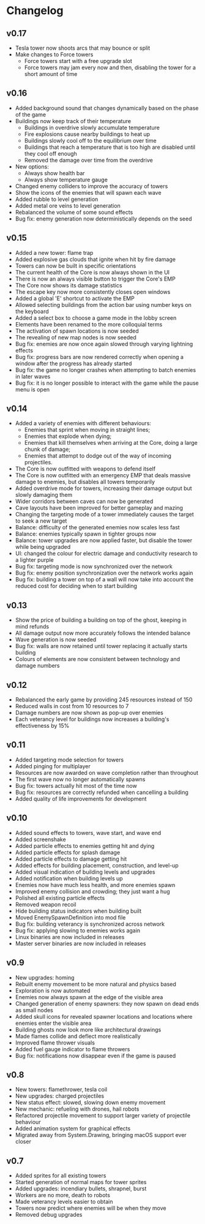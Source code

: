# Changelog

## v0.17

* Tesla tower now shoots arcs that may bounce or split
* Make changes to Force towers
  * Force towers start with a free upgrade slot
  * Force towers may jam every now and then, disabling the tower for a short amount of time

## v0.16

* Added background sound that changes dynamically based on the phase of the game
* Buildings now keep track of their temperature
  * Buildings in overdrive slowly accumulate temperature
  * Fire explosions cause nearby buildings to heat up
  * Buildings slowly cool off to the equilibrium over time
  * Buildings that reach a temperature that is too high are disabled until they cool off enough
  * Removed the damage over time from the overdrive
* New options:
  * Always show health bar
  * Always show temperature gauge
* Changed enemy colliders to improve the accuracy of towers
* Show the icons of the enemies that will spawn each wave
* Added rubble to level generation
* Added metal ore veins to level generation
* Rebalanced the volume of some sound effects
* Bug fix: enemy generation now deterministically depends on the seed

## v0.15

* Added a new tower: flame trap
* Added explosive gas clouds that ignite when hit by fire damage
* Towers can now be built in specific orientations
* The current health of the Core is now always shown in the UI
* There is now an always visible button to trigger the Core's EMP
* The Core now shows its damage statistics
* The escape key now more consistently closes open windows
* Added a global 'E' shortcut to activate the EMP
* Allowed selecting buildings from the action bar using number keys on the keyboard
* Added a select box to choose a game mode in the lobby screen
* Elements have been renamed to the more colloquial terms
* The activation of spawn locations is now seeded
* The revealing of new map nodes is now seeded
* Bug fix: enemies are now once again slowed through varying lightning effects
* Bug fix: progress bars are now rendered correctly when opening a window after the progress has already started
* Bug fix: the game no longer crashes when attempting to batch enemies in later waves
* Bug fix: it is no longer possible to interact with the game while the pause menu is open

## v0.14

* Added a variety of enemies with different behaviours:
  * Enemies that sprint when moving in straight lines;
  * Enemies that explode when dying;
  * Enemies that kill themselves when arriving at the Core, doing a large chunk of damage;
  * Enemies that attempt to dodge out of the way of incoming projectiles.
* The Core is now outfitted with weapons to defend itself
* The Core is now outfitted with an emergency EMP that deals massive damage to enemies, but disables all towers temporarily
* Added overdrive mode for towers, increasing their damage output but slowly damaging them
* Wider corridors between caves can now be generated
* Cave layouts have been improved for better gameplay and mazing
* Changing the targeting mode of a tower immediately causes the target to seek a new target
* Balance: difficulty of the generated enemies now scales less fast
* Balance: enemies typically spawn in tighter groups now
* Balance: tower upgrades are now applied faster, but disable the tower while being upgraded
* UI: changed the colour for electric damage and conductivity research to a lighter purple
* Bug fix: targeting mode is now synchronized over the network
* Bug fix: enemy position synchronization over the network works again
* Bug fix: building a tower on top of a wall will now take into account the reduced cost for deciding when to start building

## v0.13

* Show the price of building a building on top of the ghost, keeping in mind refunds
* All damage output now more accurately follows the intended balance
* Wave generation is now seeded
* Bug fix: walls are now retained until tower replacing it actually starts building
* Colours of elements are now consistent between technology and damage numbers

## v0.12

* Rebalanced the early game by providing 245 resources instead of 150
* Reduced walls in cost from 10 resources to 7
* Damage numbers are now shown as pop-up over enemies
* Each veterancy level for buildings now increases a building's effectiveness by 15%

## v0.11

* Added targeting mode selection for towers
* Added pinging for multiplayer
* Resources are now awarded on wave completion rather than throughout
* The first wave now no longer automatically spawns
* Bug fix: towers actually hit most of the time now
* Bug fix: resources are correctly refunded when cancelling a building
* Added quality of life improvements for development

## v0.10

* Added sound effects to towers, wave start, and wave end
* Added screenshake
* Added particle effects to enemies getting hit and dying
* Added particle effects for splash damage
* Added particle effects to damage getting hit
* Added effects for building placement, construction, and level-up
* Added visual indication of building levels and upgrades
* Added notification when building levels up
* Enemies now have much less health, and more enemies spawn
* Improved enemy collision and crowding; they just want a hug
* Polished all existing particle effects
* Removed weapon recoil
* Hide building status indicators when building built
* Moved EnemySpawnDefinition into mod file
* Bug fix: building veterancy is synchronized across network
* Bug fix: applying slowing to enemies works again
* Linux binaries are now included in releases
* Master server binaries are now included in releases

## v0.9

* New upgrades: homing
* Rebuilt enemy movement to be more natural and physics based
* Exploration is now automated
* Enemies now always spawn at the edge of the visible area
* Changed generation of enemy spawners: they now spawn on dead ends as small nodes
* Added skull icons for revealed spawner locations and locations where enemies enter the visible area
* Building ghosts now look more like architectural drawings
* Made flames collide and deflect more realistically
* Improved flame thrower visuals
* Added fuel gauge indicator to flame throwers
* Bug fix: notifications now disappear even if the game is paused

## v0.8

* New towers: flamethrower, tesla coil
* New upgrades: charged projectiles
* New status effect: slowed, slowing down enemy movement
* New mechanic: refueling with drones, hail robots
* Refactored projectile movement to support larger variety of projectile behaviour
* Added animation system for graphical effects
* Migrated away from System.Drawing, bringing macOS support ever closer

## v0.7

* Added sprites for all existing towers
* Started generation of normal maps for tower sprites
* Added upgrades: incendiary bullets, shrapnel, burst
* Workers are no more, death to robots
* Made veterancy levels easier to obtain
* Towers now predict where enemies will be when they move
* Removed debug upgrades
